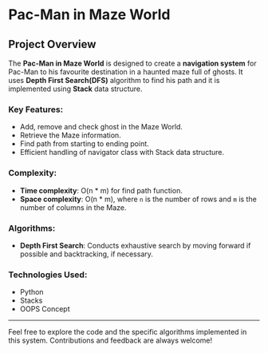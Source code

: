 # Pac-Man in Maze World

## Project Overview
The **Pac-Man in Maze World** is designed to create a **navigation system** for Pac-Man to his favourite destination in a haunted maze full of ghosts. It uses **Depth First Search(DFS)** algorithm to find his path and it is implemented using **Stack** data structure.

### Key Features:
- Add, remove and check ghost in the Maze World.
- Retrieve the Maze information.
- Find path from starting to ending point.
- Efficient handling of navigator class with Stack data structure.

### Complexity:
- **Time complexity**: O(n * m) for find path function.
- **Space complexity**: O(n * m), where `n` is the number of rows and `m` is the number of columns in the Maze.

### Algorithms:
- **Depth First Search**: Conducts exhaustive search by moving forward if possible and backtracking, if necessary.

### Technologies Used:
- Python
- Stacks
- OOPS Concept

---

Feel free to explore the code and the specific algorithms implemented in this system. Contributions and feedback are always welcome!
